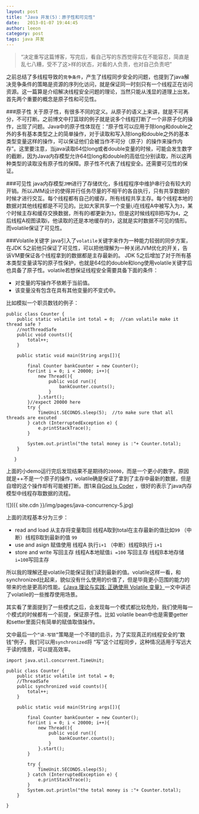 ```yaml
---
layout: post
title: "Java 并发(5)：原子性和可见性"
date:   2013-01-07 19:44:45
author: leeon
category: post
tags: java 并发
---
```

>“决定重写这篇博客，写完后，看自己写的东西觉得实在不能容忍，简直是乱七八糟，受不了这>样的状态，对看的人负责，也对自己负责吧”

之前总结了多线程导致的`竞争条件`，产生了线程同步安全的问题，也提到了java解决竞争条件的策略是资源的序列化访问，就是保证同一时刻只有一个线程正在访问资源。这一篇算是介绍解决线程安全问题的理论，当然只能从浅显的道理上出发。首先两个重要的概念是原子性和可见性。
<!-- break -->
###原子性
关于原子性，有很多不同的定义。从原子的语义上来讲，就是不可再分，不可打断。之前博文中打篮球的例子就是说多个线程打断了一个非原子化的操作，出现了问题。Java中的原子性体现在：“原子性可以应用于除long和double之外的多有基本类型之上的简单操作，对于读取和写入除long和double之外的基本类型变量这样的操作，可以保证他们会被当作不可分（原子）的操作来操作内存”。这里要注意，当java读取64位long或者double变量的时候，可能会发生数字的截断，因为Java内存模型允许64位long和double的高低位分别读取，所以这两种类型的读取没有原子性的保障。原子性不代表了线程安全。还需要可见性的保证。

###可见性
java内存模型`JMM`进行了存储优化，多线程程序中维护串行会有较大的开销。所以JMM设计的使得并行任务尽量的不相干的各自执行，只有共享数据的时候才进行交互。每个线程都有自己的缓存，所有线程共享主存。每个线程本地的数据对其他线程都是不可见的。比如大家共享一个变量i,i在线程A中被写入为`3`，某个时候主存和缓存交换数据，所有的i都更新为`3`，但是这时候线程B把i写为`4`，之后线程A视图读取i，他读取的还是本地缓存的`3`，这就是实时数据不可见的情形。而volatile保证了可见性。

###Volatile关键字
java引入了`volatile`关键字来作为一种能力较弱的同步方案，在JDK 5之前他只保证了可见性，可以把他理解为一种关闭JVM优化的开关，告诉VM要保证各个线程拿到的数据都是主存最新的。 JDK 5之后增加了对于所有基本类型变量读写的原子性保护，也就是64位的double和long使用volatile关键字后也具备了原子性。volatile若想保证线程安全需要具备下面的条件：

- 对变量的写操作不依赖于当前值。
- 该变量没有包含在具有其他变量的不变式中。

比如模拟一个职员数钱的例子：

    public class Counter {
	    public static volatile int total = 0;  //can volatile make it thread safe ?
	    //notThreadSafe
	    public void counts(){
	        total++;
	    }
	 
	    public static void main(String args[]){
	 
	        final Counter bankCounter = new Counter();
	        for(int i = 0; i < 20000; i++){
	            new Thread(){
	                public void run(){
	                    bankCounter.counts();
	                }
	            }.start();
	        }//expect 20000 here
	        try {
	            TimeUnit.SECONDS.sleep(5);  //to make sure that all threads are excuted
	        } catch (InterruptedException e) {
	            e.printStackTrace();
	        }
	 
	        System.out.println("the total money is :"+ Counter.total);
	    }
	 
	   }
上面的小demo运行完后发现结果不是期待的`20000`，而是一个更小的数字。原因就是++不是一个原子的操作，volatile确是保证了拿到了主存中最新的数据，但是自增的这个操作却有可能被打断。图1来自[God Is Coder](http://www.cnblogs.com/aigongsi/archive/2012/04/01/2429166.html) ，很好的表示了java内存模型中线程存取数据的流程。

![]({{ site.cdn }}/img/pages/java-concurrency-5.jpg)

上面的流程基本分为三步：

- read and load 从主存将变量取回   线程A取到total在主存最新的值比如`99` （中断）线程B取到最新的值 `99`
- use and asign  赋值使用  线程A 执行`i+1` （中断）线程B执行 `i+1`
- store and write  写回主存 线程A本地赋值`i =100` 写回主存 线程B本地存储`i=100`写回主存

所以我的理解还是volatile只能保证我们读到最新的值。volatile这样一看，和synchronized比起来，貌似没有什么使用的价值了，但是毕竟更小范围的能力的带来的也是更高的性能。[《Java 理论与实践: 正确使用 Volatile 变量》](http://www.ibm.com/developerworks/cn/java/j-jtp06197.html)一文中讲述了volatile的一些推荐使用场景。

其实看了里面提到了一些模式之后，会发现每一个模式都比较危险，我们使用每一个模式的时候都有一个前提，保证原子性。比如 volatile bean中也是需要getter 和setter里面只有简单的赋值取值操作。

文中最后一个`“读-写锁”`策略是一个不错的启示，为了实现真正的线程安全的“数钱”例子，我们可以用`synchronized`将 “写”这个过程同步，这种情况适用于写远大于读的情景，可以提高效率。

    import java.util.concurrent.TimeUnit;
	 
	public class Counter {
	    public static volatile int total = 0; 
	    //ThreadSafe
	    public synchronized void counts(){
	        total++;
	    }
	 
	    public static void main(String args[]){
	 
	        final Counter bankCounter = new Counter();
	        for(int i = 0; i < 20000; i++){
	            new Thread(){
	                public void run(){
	                    bankCounter.counts();
	                }
	            }.start();
	        }
	 
	        try {
	            TimeUnit.SECONDS.sleep(5);
	        } catch (InterruptedException e) {
	            e.printStackTrace();
	        }
	        System.out.println("the total money is :"+ Counter.total);
	    }
	 
	}